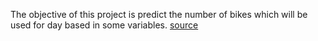 The objective of this project is predict the number of bikes which will be used for day based in some variables.
[source](archive.ics.uci.edu/ml/datasets/Bike+Sharing+Dataset)
